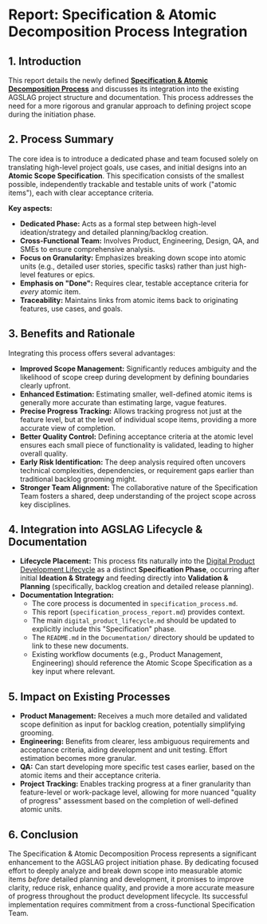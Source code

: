 # Report: Specification & Atomic Decomposition Process Integration

## 1. Introduction

This report details the newly defined **[Specification & Atomic Decomposition Process](./specification_process.md)** and discusses its integration into the existing AGSLAG project structure and documentation. This process addresses the need for a more rigorous and granular approach to defining project scope during the initiation phase.

## 2. Process Summary

The core idea is to introduce a dedicated phase and team focused solely on translating high-level project goals, use cases, and initial designs into an **Atomic Scope Specification**. This specification consists of the smallest possible, independently trackable and testable units of work ("atomic items"), each with clear acceptance criteria.

**Key aspects:**

*   **Dedicated Phase:** Acts as a formal step between high-level ideation/strategy and detailed planning/backlog creation.
*   **Cross-Functional Team:** Involves Product, Engineering, Design, QA, and SMEs to ensure comprehensive analysis.
*   **Focus on Granularity:** Emphasizes breaking down scope into atomic units (e.g., detailed user stories, specific tasks) rather than just high-level features or epics.
*   **Emphasis on "Done":** Requires clear, testable acceptance criteria for *every* atomic item.
*   **Traceability:** Maintains links from atomic items back to originating features, use cases, and goals.

## 3. Benefits and Rationale

Integrating this process offers several advantages:

*   **Improved Scope Management:** Significantly reduces ambiguity and the likelihood of scope creep during development by defining boundaries clearly upfront.
*   **Enhanced Estimation:** Estimating smaller, well-defined atomic items is generally more accurate than estimating large, vague features.
*   **Precise Progress Tracking:** Allows tracking progress not just at the feature level, but at the level of individual scope items, providing a more accurate view of completion.
*   **Better Quality Control:** Defining acceptance criteria at the atomic level ensures each small piece of functionality is validated, leading to higher overall quality.
*   **Early Risk Identification:** The deep analysis required often uncovers technical complexities, dependencies, or requirement gaps earlier than traditional backlog grooming might.
*   **Stronger Team Alignment:** The collaborative nature of the Specification Team fosters a shared, deep understanding of the project scope across key disciplines.

## 4. Integration into AGSLAG Lifecycle & Documentation

*   **Lifecycle Placement:** This process fits naturally into the [Digital Product Development Lifecycle](./digital_product_lifecycle.md) as a distinct **Specification Phase**, occurring after initial **Ideation & Strategy** and feeding directly into **Validation & Planning** (specifically, backlog creation and detailed release planning).
*   **Documentation Integration:**
    *   The core process is documented in `specification_process.md`.
    *   This report (`specification_process_report.md`) provides context.
    *   The main `digital_product_lifecycle.md` should be updated to explicitly include this "Specification" phase.
    *   The `README.md` in the `Documentation/` directory should be updated to link to these new documents.
    *   Existing workflow documents (e.g., Product Management, Engineering) should reference the Atomic Scope Specification as a key input where relevant.

## 5. Impact on Existing Processes

*   **Product Management:** Receives a much more detailed and validated scope definition as input for backlog creation, potentially simplifying grooming.
*   **Engineering:** Benefits from clearer, less ambiguous requirements and acceptance criteria, aiding development and unit testing. Effort estimation becomes more granular.
*   **QA:** Can start developing more specific test cases earlier, based on the atomic items and their acceptance criteria.
*   **Project Tracking:** Enables tracking progress at a finer granularity than feature-level or work-package level, allowing for more nuanced "quality of progress" assessment based on the completion of well-defined atomic units.

## 6. Conclusion

The Specification & Atomic Decomposition Process represents a significant enhancement to the AGSLAG project initiation phase. By dedicating focused effort to deeply analyze and break down scope into measurable atomic items *before* detailed planning and development, it promises to improve clarity, reduce risk, enhance quality, and provide a more accurate measure of progress throughout the product development lifecycle. Its successful implementation requires commitment from a cross-functional Specification Team.